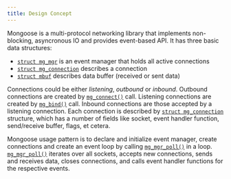 ```yaml
---
title: Design Concept
---
```


Mongoose is a multi-protocol networking library that implements non-blocking,
asyncronous IO and provides event-based API. It has three basic data structures:

- [`struct mg_mgr`](#TODO) is an event manager that holds all active
  connections
- [`struct mg_connection`](#TODO) describes a connection
- [`struct mbuf`](#TODO) describes data buffer (received or sent data)

Connections could be either *listening*, *outbound* or *inbound*.  Outbound
connections are created by [`mg_connect()`](#TODO) call.  Listening connections
are created by [`mg_bind()`](#TODO) call.  Inbound connections are those
accepted by a listening connection.  Each connection is described by [`struct
mg_connection`](#TODO) structure, which has a number of fields like socket,
event handler function, send/receive buffer, flags, et cetera.

Mongoose usage pattern is to declare and initialize event manager, create
connections and create an event loop by calling [`mg_mgr_poll()`](#TODO) in a
loop.  [`mg_mgr_poll()`](#TODO) iterates over all sockets, accepts new
connections, sends and receives data, closes connections, and calls event
handler functions for the respective events.
